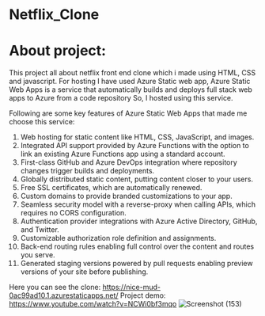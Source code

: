 # Netflix_Clone

# About project:
This project all about netflix front end clone which i made using HTML, CSS and javascript. For hosting I have used Azure Static web app, Azure Static Web Apps is a service that automatically builds and deploys full stack web apps to Azure from a code repository So, I hosted using this service. 

Following are some key features of Azure Static Web Apps that made me choose this service:

1. Web hosting for static content like HTML, CSS, JavaScript, and images.
2. Integrated API support provided by Azure Functions with the option to link an existing Azure Functions app using a standard account.
3. First-class GitHub and Azure DevOps integration where repository changes trigger builds and deployments.
4. Globally distributed static content, putting content closer to your users.
5. Free SSL certificates, which are automatically renewed.
6. Custom domains to provide branded customizations to your app.
7. Seamless security model with a reverse-proxy when calling APIs, which requires no CORS configuration.
8. Authentication provider integrations with Azure Active Directory, GitHub, and Twitter.
9. Customizable authorization role definition and assignments.
10. Back-end routing rules enabling full control over the content and routes you serve.
11. Generated staging versions powered by pull requests enabling preview versions of your site before publishing.

Here you can see the clone: https://nice-mud-0ac99ad10.1.azurestaticapps.net/
Project demo: https://www.youtube.com/watch?v=NCWi0bf3mqo
![Screenshot (153)](https://user-images.githubusercontent.com/76639713/152797110-227d076b-2e53-4141-8d3a-baaba9b47dbf.png)

